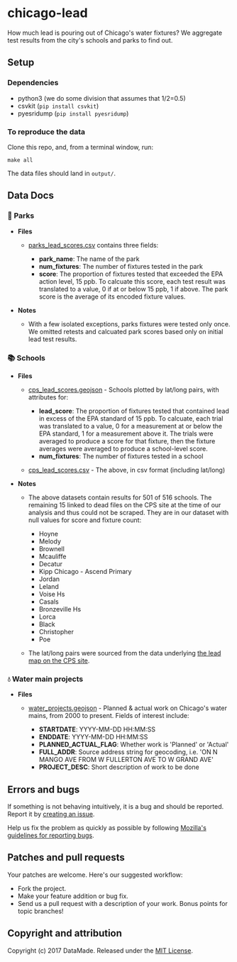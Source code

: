 # chicago-lead

How much lead is pouring out of Chicago's water fixtures? We aggregate test results from the city's schools and parks to find out.

## Setup
### Dependencies
* python3 (we do some division that assumes that 1/2=0.5)
* csvkit (`pip install csvkit`)
* pyesridump (`pip install pyesridump`)

### To reproduce the data

Clone this repo, and, from a terminal window, run:

`make all`

The data files should land in `output/`.

## Data Docs

### 🌱 Parks

* **Files**
  * [parks_lead_scores.csv](output/parks_lead_scores.csv) contains three fields:

    * **park_name**: The name of the park
    * **num_fixtures**: The number of fixtures tested in the park
    * **score**: The proportion of fixtures tested that exceeded the EPA action level, 15 ppb. To calcuate this score, each test result was translated to a value, 0 if at or below 15 ppb, 1 if above. The park score is the average of its encoded fixture values.

* **Notes**

  * With a few isolated exceptions, parks fixtures were tested only once. We omitted retests and calcuated park scores based only on initial lead test results.

### 📚 Schools

* **Files**
  * [cps_lead_scores.geojson](output/cps_lead_scores.geojson) - Schools plotted by lat/long pairs, with attributes for:
    * **lead_score**: The proportion of fixtures tested that contained lead in excess of the EPA standard of 15 ppb. To calcuate, each trial was translated to a value, 0 for a measurement at or below the EPA standard, 1 for a measurement above it. The trials were averaged to produce a score for that fixture, then the fixture averages were averaged to produce a school-level score.
    * **num_fixtures**: The number of fixtures tested in a school
  
  * [cps_lead_scores.csv](output/cps_lead_scores.csv) - The above, in csv format (including lat/long)

* **Notes**
  * The above datasets contain results for 501 of 516 schools. The remaining 15 linked to dead files on the CPS site at the time of our analysis and thus could not be scraped. They are in our dataset with null values for score and fixture count:

    * Hoyne
    * Melody
    * Brownell
    * Mcauliffe
    * Decatur
    * Kipp Chicago - Ascend Primary
    * Jordan
    * Leland
    * Voise Hs
    * Casals
    * Bronzeville Hs
    * Lorca
    * Black
    * Christopher
    * Poe
  
  * The lat/long pairs were sourced from the data underlying [the lead map on the CPS site](http://cps.edu/Pages/LeadTesting.aspx).

### 💧 Water main projects

* **Files**

  * [water_projects.geojson](output/water_projects.geojson) - Planned & actual work on Chicago's water mains, from 2000 to present. Fields of interest include: 

    * **STARTDATE**: YYYY-MM-DD HH:MM:SS
    * **ENDDATE**: YYYY-MM-DD HH:MM:SS
    * **PLANNED_ACTUAL_FLAG**: Whether work is 'Planned' or 'Actual'
    * **FULL_ADDR**: Source address string for geocoding, i.e. 'ON N MANGO AVE FROM W FULLERTON AVE TO W GRAND AVE'
    * **PROJECT_DESC**: Short description of work to be done

## Errors and bugs

If something is not behaving intuitively, it is a bug and should be reported.
Report it by [creating an issue](https://github.com/datamade/chicago-lead/issues).

Help us fix the problem as quickly as possible by following [Mozilla's guidelines for reporting bugs](https://developer.mozilla.org/en-US/docs/Mozilla/QA/Bug_writing_guidelines#General_Outline_of_a_Bug_Report).

## Patches and pull requests

Your patches are welcome. Here's our suggested workflow:

* Fork the project.
* Make your feature addition or bug fix.
* Send us a pull request with a description of your work. Bonus points for topic branches!

## Copyright and attribution

Copyright (c) 2017 DataMade. Released under the [MIT License](LICENSE).
